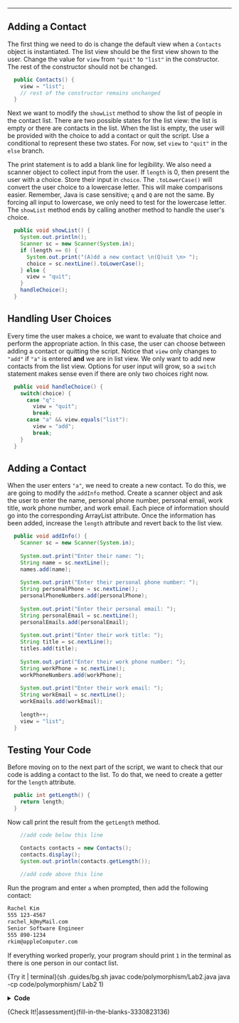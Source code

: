 ----------

## Adding a Contact

The first thing we need to do is change the default view when a `Contacts` object is instantiated. The list view should be the first view shown to the user. Change the value for `view` from `"quit"` to `"list"` in the constructor. The rest of the constructor should not be changed.

```java
  public Contacts() {
    view = "list";
    // rest of the constructor remains unchanged
  }
```

Next we want to modify the `showList` method to show the list of people in the contact list. There are two possible states for the list view: the list is empty or there are contacts in the list. When the list is empty, the user will be provided with the choice to add a contact or quit the script. Use a conditional to represent these two states. For now, set `view` to `"quit"` in the `else` branch.

The print statement is to add a blank line for legibility. We also need a scanner object to collect input from the user. If `length` is 0, then present the user with a choice. Store their input in `choice`. The `.toLowerCase()` will convert the user choice to a lowercase letter. This will make comparisons easier. Remember, Java is case sensitive; `q` and `Q` are not the same. By forcing all input to lowercase, we only need to test for the lowercase letter. The `showList` method ends by calling another method to handle the user's choice.

```java
  public void showList() {
    System.out.println();
    Scanner sc = new Scanner(System.in);
    if (length == 0) {
      System.out.print("(A)dd a new contact \n(Q)uit \n> ");
      choice = sc.nextLine().toLowerCase();
    } else {
      view = "quit";
    }
    handleChoice();
  }
```

## Handling User Choices

Every time the user makes a choice, we want to evaluate that choice and perform the appropriate action. In this case, the user can choose between adding a contact or quitting the script. Notice that `view` only changes to `"add"` if `"a"` is entered **and** we are in list view. We only want to add new contacts from the list view. Options for user input will grow, so a `switch` statement makes sense even if there are only two choices right now.

```java
  public void handleChoice() {
    switch(choice) {
      case "q":
        view = "quit";
        break;
      case "a" && view.equals("list"):
        view = "add";
        break;
    }
  }
```

## Adding a Contact

When the user enters `"a"`, we need to create a new contact. To do this, we are going to modify the `addInfo` method. Create a scanner object and ask the user to enter the name, personal phone number, personal email, work title, work phone number, and work email. Each piece of information should go into the corresponding ArrayList attribute. Once the information has been added, increase the `length` attribute and revert back to the list view.

```java
  public void addInfo() {
    Scanner sc = new Scanner(System.in);
    
    System.out.print("Enter their name: ");
    String name = sc.nextLine();
    names.add(name);
    
    System.out.print("Enter their personal phone number: ");
    String personalPhone = sc.nextLine();
    personalPhoneNumbers.add(personalPhone);
    
    System.out.print("Enter their personal email: ");
    String personalEmail = sc.nextLine();
    personalEmails.add(personalEmail);
    
    System.out.print("Enter their work title: ");
    String title = sc.nextLine();
    titles.add(title);
    
    System.out.print("Enter their work phone number: ");
    String workPhone = sc.nextLine();
    workPhoneNumbers.add(workPhone);
    
    System.out.print("Enter their work email: ");
    String workEmail = sc.nextLine();
    workEmails.add(workEmail);
    
    length++;
    view = "list";
  }
```

## Testing Your Code

Before moving on to the next part of the script, we want to check that our code is adding a contact to the list. To do that, we need to create a getter for the `length` attribute.

```java
  public int getLength() {
    return length;
  }
```

Now call print the result from the `getLength` method.

```java
    //add code below this line

    Contacts contacts = new Contacts();
    contacts.display();
    System.out.println(contacts.getLength());
    
    //add code above this line
```

Run the program and enter `a` when prompted, then add the following contact:

```markdown
Rachel Kim
555 123-4567
rachel_k@myMail.com
Senior Software Engineer
555 890-1234
rkim@appleComputer.com
```

If everything worked properly, your program should print `1` in the terminal as there is one person in our contact list.

{Try it | terminal}(sh .guides/bg.sh javac code/polymorphism/Lab2.java java -cp code/polymorphism/ Lab2 1)

<details>
  <summary><strong>Code</strong></summary>
  Your code should look like this:
  
  ```java
  import java.util.ArrayList;
  import java.util.Scanner;

  //add class definitions below this line

  abstract class Information {
    public abstract void displayInfo();
    public abstract void addInfo();
  }

  class Contacts extends Information {
    private String view;
    private ArrayList<String> names;
    private ArrayList<String> titles;
    private ArrayList<String> workPhoneNumbers;
    private ArrayList<String> workEmails;
    private ArrayList<String> personalPhoneNumbers;
    private ArrayList<String> personalEmails;
    private String choice;
    private int index;
    private int length;

    public Contacts() {
      view = "list";
      names = new ArrayList<String>();
      titles = new ArrayList<String>();
      workPhoneNumbers = new ArrayList<String>();
      workEmails = new ArrayList<String>();
      personalPhoneNumbers = new ArrayList<String>();
      personalEmails = new ArrayList<String>();
      choice = null;
      index = 0;
      length = 0;
    }

    public void displayInfo() {

    }

    public void addInfo() {
      Scanner sc = new Scanner(System.in);

      System.out.print("Enter their name: ");
      String name = sc.nextLine();
      names.add(name);

      System.out.print("Enter their personal phone number: ");
      String personalPhone = sc.nextLine();
      personalPhoneNumbers.add(personalPhone);

      System.out.print("Enter their personal email: ");
      String personalEmail = sc.nextLine();
      personalEmails.add(personalEmail);

      System.out.print("Enter their work title: ");
      String title = sc.nextLine();
      titles.add(title);

      System.out.print("Enter their work phone number: ");
      String workPhone = sc.nextLine();
      workPhoneNumbers.add(workPhone);

      System.out.print("Enter their work email: ");
      String workEmail = sc.nextLine();
      workEmails.add(workEmail);

      length++;
      view = "list";
    }

    public void showList() {
      System.out.println();
      Scanner sc = new Scanner(System.in);
      if (length == 0) {
        System.out.print("(A)dd a new contact \n(Q)uit \n> ");
        choice = sc.nextLine().toLowerCase();
      } else {
        view = "quit";
      }
      handleChoice();
    }

    public void handleChoice() {
      switch(choice) {
        case "q":
          view = "quit";
          break;
        case "a":
          if (view.equals("list")) {
            view = "add";
            break;
          }
      }
    }

    public void display() {
      while (true) {
        if (view.equals("list")) {
          showList();
        } else if (view.equals("info")) {
          displayInfo();
        } else if (view.equals("add")) {
          System.out.println();
          addInfo();
        } else if (view.equals("quit")) {
          System.out.println("\nClosing the contact list...\n");
          break;
        }
      }
    }

    public int getLength() {
      return length;
    }
  }

  //add class definitions above this line

  public class Lab2 {  
    public static void main(String[] args) {

      //add code below this line

      Contacts contacts = new Contacts();
      contacts.display();
      System.out.println(contacts.getLength());

      //add code above this line
    }
  }
  ```
  
</details>
  
{Check It!|assessment}(fill-in-the-blanks-3330823136)
